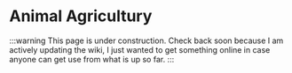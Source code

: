 # Animal Agricultury

:::warning
This page is under construction. Check back soon because I am actively updating the wiki, I just wanted to get something online in case anyone can get use from what is up so far.
:::
